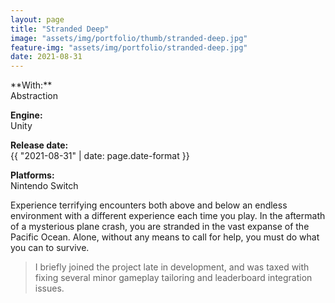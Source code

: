 ```yaml
---
layout: page
title: "Stranded Deep"
image: "assets/img/portfolio/thumb/stranded-deep.jpg"
feature-img: "assets/img/portfolio/stranded-deep.jpg"
date: 2021-08-31
---
```

<div class="portfolio-page-right" markdown="1">
**With:**<br>Abstraction

**Engine:**<br>Unity

**Release date:**<br>{{ "2021-08-31" | date: page.date-format }}

**Platforms:**<br>Nintendo Switch
</div>
<div class="portfolio-page-left" markdown="1">
Experience terrifying encounters both above and below an endless environment with a different experience each time you play.
In the aftermath of a mysterious plane crash, you are stranded in the vast expanse of the Pacific Ocean. Alone, without any means to call for help, you must do what you can to survive.

> I briefly joined the project late in development, and was taxed with fixing several minor gameplay tailoring and leaderboard integration issues.
</div>